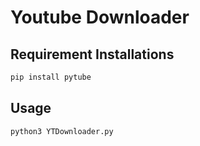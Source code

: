 # Youtube Downloader

## Requirement Installations

```sh
pip install pytube
```

## Usage

```sh
python3 YTDownloader.py
```
